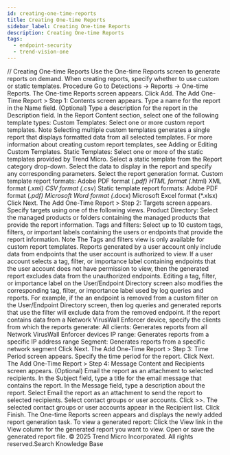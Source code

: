 ```yaml
---
id: creating-one-time-reports
title: Creating One-time Reports
sidebar_label: Creating One-time Reports
description: Creating One-time Reports
tags:
  - endpoint-security
  - trend-vision-one
---
```


/*<![CDATA[*/ $('#title').html($('meta[name=map-description]').attr('content')); /*]]>*/ Creating One-time Reports Use the One-time Reports screen to generate reports on demand. When creating reports, specify whether to use custom or static templates. Procedure Go to Detections → Reports → One-time Reports. The One-time Reports screen appears. Click Add. The Add One-Time Report > Step 1: Contents screen appears. Type a name for the report in the Name field. (Optional) Type a description for the report in the Description field. In the Report Content section, select one of the following template types: Custom Templates: Select one or more custom report templates. Note Selecting multiple custom templates generates a single report that displays formatted data from all selected templates. For more information about creating custom report templates, see Adding or Editing Custom Templates. Static Templates: Select one or more of the static templates provided by Trend Micro. Select a static template from the Report category drop-down. Select the data to display in the report and specify any corresponding parameters. Select the report generation format. Custom template report formats: Adobe PDF format (*.pdf) HTML format (*.html) XML format (*.xml) CSV format (*.csv) Static template report formats: Adobe PDF format (*.pdf) Microsoft Word format (*.docx) Microsoft Excel format (*.xlsx) Click Next. The Add One-Time Report > Step 2: Targets screen appears. Specify targets using one of the following views. Product Directory: Select the managed products or folders containing the managed products that provide the report information. Tags and filters: Select up to 10 custom tags, filters, or important labels containing the users or endpoints that provide the report information. Note The Tags and filters view is only available for custom report templates. Reports generated by a user account only include data from endpoints that the user account is authorized to view. If a user account selects a tag, filter, or importance label containing endpoints that the user account does not have permission to view, then the generated report excludes data from the unauthorized endpoints. Editing a tag, filter, or importance label on the User/Endpoint Directory screen also modifies the corresponding tag, filter, or importance label used by log queries and reports. For example, if the an endpoint is removed from a custom filter on the User/Endpoint Directory screen, then log queries and generated reports that use the filter will exclude data from the removed endpoint. If the report contains data from a Network VirusWall Enforcer device, specify the clients from which the reports generate: All clients: Generates reports from all Network VirusWall Enforcer devices IP range: Generates reports from a specific IP address range Segment: Generates reports from a specific network segment Click Next. The Add One-Time Report > Step 3: Time Period screen appears. Specify the time period for the report. Click Next. The Add One-Time Report > Step 4: Message Content and Recipients screen appears. (Optional) Email the report as an attachment to selected recipients. In the Subject field, type a title for the email message that contains the report. In the Message field, type a description about the report. Select Email the report as an attachment to send the report to selected recipients. Select contact groups or user accounts. Click >>. The selected contact groups or user accounts appear in the Recipient list. Click Finish. The One-time Reports screen appears and displays the newly added report generation task. To view a generated report: Click the View link in the View column for the generated report you want to view. Open or save the generated report file. © 2025 Trend Micro Incorporated. All rights reserved.Search Knowledge Base